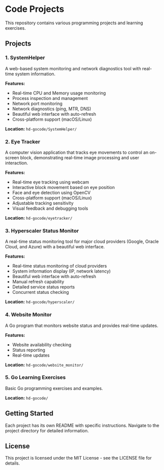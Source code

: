 # Code Projects

This repository contains various programming projects and learning exercises.

## Projects

### 1. SystemHelper
A web-based system monitoring and network diagnostics tool with real-time system information.

**Features:**
- Real-time CPU and Memory usage monitoring
- Process inspection and management
- Network port monitoring
- Network diagnostics (ping, MTR, DNS)
- Beautiful web interface with auto-refresh
- Cross-platform support (macOS/Linux)

**Location:** `hd-gocode/SystemHelper/`

### 2. Eye Tracker
A computer vision application that tracks eye movements to control an on-screen block, demonstrating real-time image processing and user interaction.

**Features:**
- Real-time eye tracking using webcam
- Interactive block movement based on eye position
- Face and eye detection using OpenCV
- Cross-platform support (macOS/Linux)
- Adjustable tracking sensitivity
- Visual feedback and debugging tools

**Location:** `hd-gocode/eyetracker/`

### 3. Hyperscaler Status Monitor
A real-time status monitoring tool for major cloud providers (Google, Oracle Cloud, and Azure) with a beautiful web interface.

**Features:**
- Real-time status monitoring of cloud providers
- System information display (IP, network latency)
- Beautiful web interface with auto-refresh
- Manual refresh capability
- Detailed service status reports
- Concurrent status checking

**Location:** `hd-gocode/hyperscaler/`

### 4. Website Monitor
A Go program that monitors website status and provides real-time updates.

**Features:**
- Website availability checking
- Status reporting
- Real-time updates

**Location:** `hd-gocode/website_monitor/`

### 5. Go Learning Exercises
Basic Go programming exercises and examples.

**Location:** `hd-gocode/`

## Getting Started

Each project has its own README with specific instructions. Navigate to the project directory for detailed information.

## License

This project is licensed under the MIT License - see the LICENSE file for details. 